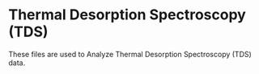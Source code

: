# Thermal Desorption Spectroscopy (TDS)

These files are used to Analyze Thermal Desorption Spectroscopy (TDS) data.